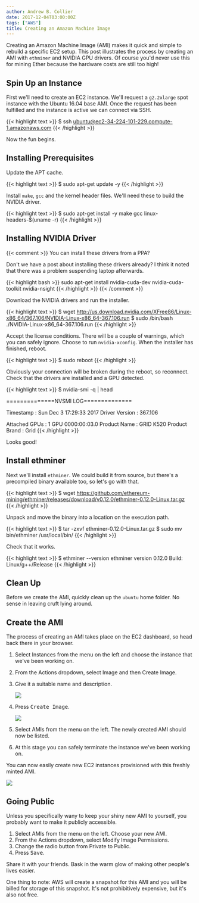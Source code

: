 ```yaml
---
author: Andrew B. Collier
date: 2017-12-04T03:00:00Z
tags: ["AWS"]
title: Creating an Amazon Machine Image
---
```


Creating an Amazon Machine Image (AMI) makes it quick and simple to rebuild a specific EC2 setup. This post illustrates the process by creating an AMI with `ethminer` and NVIDIA GPU drivers. Of course you'd never use this for mining Ether because the hardware costs are still too high!

<!--more-->

## Spin Up an Instance

First we'll need to create an EC2 instance. We'll request a `g2.2xlarge` spot instance with the Ubuntu 16.04 base AMI. Once the request has been fulfilled and the instance is active we can connect via SSH.

{{< highlight text >}}
$ ssh ubuntu@ec2-34-224-101-229.compute-1.amazonaws.com
{{< /highlight >}}

Now the fun begins.

## Installing Prerequisites

Update the APT cache.

{{< highlight text >}}
$ sudo apt-get update -y
{{< /highlight >}}

Install `make`, `gcc` and the kernel header files. We'll need these to build the NVIDIA driver.

{{< highlight text >}}
$ sudo apt-get install -y make gcc linux-headers-$(uname -r)
{{< /highlight >}}

## Installing NVIDIA Driver

{{< comment >}}
You can install these drivers from a PPA?

Don't we have a post about installing these drivers already? I think it noted that there was a problem suspending laptop afterwards.

{{< highlight bash >}}
sudo apt-get install nvidia-cuda-dev nvidia-cuda-toolkit nvidia-nsight
{{< /highlight >}}
{{< /comment >}}

Download the NVIDIA drivers and run the installer.

{{< highlight text >}}
$ wget http://us.download.nvidia.com/XFree86/Linux-x86_64/367.106/NVIDIA-Linux-x86_64-367.106.run
$ sudo /bin/bash ./NVIDIA-Linux-x86_64-367.106.run
{{< /highlight >}}

Accept the license conditions. There will be a couple of warnings, which you can safely ignore. Choose to run `nvidia-xconfig`. When the installer has finished, reboot.

{{< highlight text >}}
$ sudo reboot
{{< /highlight >}}

Obviously your connection will be broken during the reboot, so reconnect. Check that the drivers are installed and a GPU detected.

{{< highlight text >}}
$ nvidia-smi -q | head

==============NVSMI LOG==============

Timestamp                           : Sun Dec  3 17:29:33 2017
Driver Version                      : 367.106

Attached GPUs                       : 1
GPU 0000:00:03.0
    Product Name                    : GRID K520
    Product Brand                   : Grid
{{< /highlight >}}

Looks good!

## Install ethminer

Next we'll install `ethminer`. We could build it from source, but there's a precompiled binary available too, so let's go with that.

{{< highlight text >}}
$ wget https://github.com/ethereum-mining/ethminer/releases/download/v0.12.0/ethminer-0.12.0-Linux.tar.gz
{{< /highlight >}}

Unpack and move the binary into a location on the execution path.

{{< highlight text >}}
$ tar -zxvf ethminer-0.12.0-Linux.tar.gz
$ sudo mv bin/ethminer /usr/local/bin/
{{< /highlight >}}

Check that it works.

{{< highlight text >}}
$ ethminer --version
ethminer version 0.12.0
Build: Linux/g++/Release
{{< /highlight >}}

## Clean Up

Before we create the AMI, quickly clean up the `ubuntu` home folder. No sense in leaving cruft lying around.

## Create the AMI

The process of creating an AMI takes place on the EC2 dashboard, so head back there in your browser.

1. Select Instances from the menu on the left and choose the instance that we've been working on.
2. From the Actions dropdown, select Image and then Create Image.
3. Give it a suitable name and description.

	![](/img/2017/12/aws-ec2-create-image.png)

4. Press <kbd class="bg-primary">Create Image</kbd>.

	![](/img/2017/12/aws-ec2-pending-image.png)
	
5. Select AMIs from the menu on the left. The newly created AMI should now be listed.
6. At this stage you can safely terminate the instance we've been working on.

You can now easily create new EC2 instances provisioned with this freshly minted AMI.

![](/img/2017/12/aws-ec2-select-image.png)

## Going Public

Unless you specifically wany to keep your shiny new AMI to yourself, you probably want to make it publicly accessible.

1. Select AMIs from the menu on the left. Choose your new AMI.
2. From the Actions dropdown, select Modify Image Permissions.
3. Change the radio button from Private to Public.
4. Press <kbd class="bg-primary">Save</kbd>.

Share it with your friends. Bask in the warm glow of making other people's lives easier.

One thing to note: AWS will create a snapshot for this AMI and you will be billed for storage of this snapshot. It's not prohibitively expensive, but it's also not free.